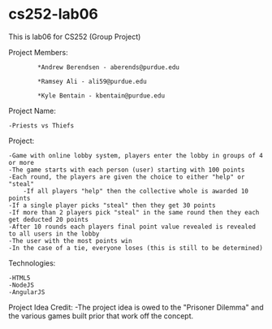 # cs252-lab06
This is lab06 for CS252 (Group Project)

Project Members:

			*Andrew Berendsen - aberends@purdue.edu

			*Ramsey Ali - ali59@purdue.edu

			*Kyle Bentain - kbentain@purdue.edu
  
  Project Name:
  
    -Priests vs Thiefs
  
  Project:
  
    -Game with online lobby system, players enter the lobby in groups of 4 or more
    -The game starts with each person (user) starting with 100 points
    -Each round, the players are given the choice to either "help" or "steal" 
    	-If all players "help" then the collective whole is awarded 10 points
	-If a single player picks "steal" then they get 30 points
	-If more than 2 players pick "steal" in the same round then they each get deducted 20 points
    -After 10 rounds each players final point value revealed is revealed to all users in the lobby
    -The user with the most points win
    -In the case of a tie, everyone loses (this is still to be determined)
  
  Technologies:
  
    -HTML5
    -NodeJS
    -AngularJS
    
Project Idea Credit:
    -The project idea is owed to the "Prisoner Dilemma" and the various games built prior that work off the concept.
